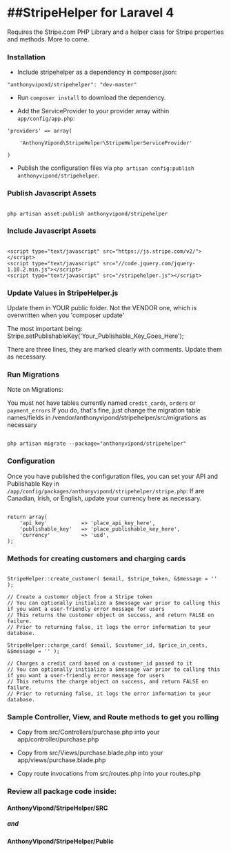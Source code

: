 ##StripeHelper for Laravel 4
==============

Requires the Stripe.com PHP Library and a helper class for Stripe properties and methods. More to come.


### Installation

* Include stripehelper as a dependency in composer.json:

~~~
"anthonyvipond/stripehelper": "dev-master"
~~~

* Run `composer install` to download the dependency.

* Add the ServiceProvider to your provider array within `app/config/app.php`:

~~~
'providers' => array(

    'AnthonyVipond\StripeHelper\StripeHelperServiceProvider'

)
~~~

* Publish the configuration files via `php artisan config:publish anthonyvipond/stripehelper`.


### Publish Javascript Assets

~~~

php artisan asset:publish anthonyvipond/stripehelper

~~~


### Include Javascript Assets

~~~

<script type="text/javascript" src="https://js.stripe.com/v2/"></script>
<script type="text/javascript" src="//code.jquery.com/jquery-1.10.2.min.js"></script>
<script type="text/javascript" src="/stripehelper.js"></script>

~~~


### Update Values in StripeHelper.js

Update them in YOUR public folder. Not the VENDOR one, which is overwritten when you 'composer update'

The most important being: Stripe.setPublishableKey('Your_Publishable_Key_Goes_Here');

There are three lines, they are marked clearly with comments. Update them as necessary.


### Run Migrations

Note on Migrations:

You must not have tables currently named `credit_cards`, `orders` or `payment_errors`
If you do, that's fine, just change the migration table names/fields in /vendor/anthonyvipond/stripehelper/src/migrations as necessary

~~~

php artisan migrate --package="anthonyvipond/stripehelper"

~~~


### Configuration

Once you have published the configuration files, you can set your API and Publishable Key in `/app/config/packages/anthonyvipond/stripehelper/stripe.php`:
If are Canadian, Irish, or English, update your currency here as necessary.

~~~

return array(
	'api_key' 			=> 'place_api_key_here',
	'publishable_key' 	=> 'place_publishable_key_here',
	'currency'			=> 'usd',
);

~~~


### Methods for creating customers and charging cards

~~~

StripeHelper::create_customer( $email, $stripe_token, &$message = '' );

// Create a customer object from a Stripe token
// You can optionally initialize a $message var prior to calling this if you want a user-friendly error message for users
// This returns the customer object on success, and return FALSE on failure.
// Prior to returning false, it logs the error information to your database.

StripeHelper::charge_card( $email, $customer_id, $price_in_cents, &$message = '' );

// Charges a credit card based on a customer_id passed to it
// You can optionally initialize a $message var prior to calling this if you want a user-friendly error message for users
// This returns the charge object on success, and return FALSE on failure.
// Prior to returning false, it logs the error information to your database.

~~~

### Sample Controller, View, and Route methods to get you rolling

* Copy from src/Controllers/purchase.php into your app/controller/purchase.php

* Copy from src/Views/purchase.blade.php into your app/views/purchase.blade.php

* Copy route invocations from src/routes.php into your routes.php



### Review all package code inside:

#### AnthonyVipond/StripeHelper/SRC

##### and

#### AnthonyVipond/StripeHelper/Public